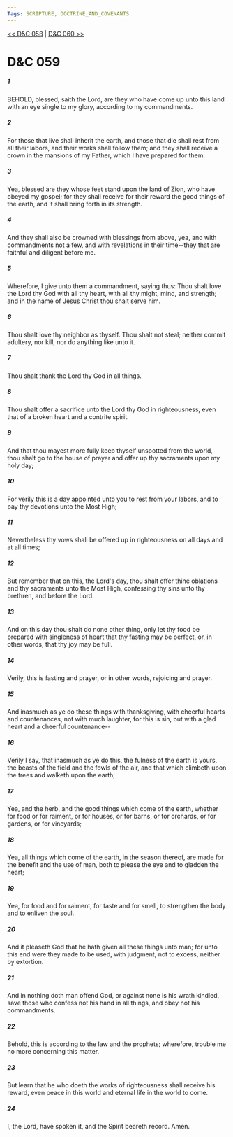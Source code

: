 ```yaml
---
Tags: SCRIPTURE, DOCTRINE_AND_COVENANTS
---
```


[<< D&C 058](DOCTRINE_AND_COVENANTS/D&C_058.md) | [D&C 060 >>](DOCTRINE_AND_COVENANTS/D&C_060.md)

# D&C 059

##### 1

BEHOLD, blessed, saith the Lord, are they who have come up unto this land with an eye single to my glory, according to my commandments.

##### 2

For those that live shall inherit the earth, and those that die shall rest from all their labors, and their works shall follow them; and they shall receive a crown in the mansions of my Father, which I have prepared for them.

##### 3

Yea, blessed are they whose feet stand upon the land of Zion, who have obeyed my gospel; for they shall receive for their reward the good things of the earth, and it shall bring forth in its strength.

##### 4

And they shall also be crowned with blessings from above, yea, and with commandments not a few, and with revelations in their time--they that are faithful and diligent before me.

##### 5

Wherefore, I give unto them a commandment, saying thus: Thou shalt love the Lord thy God with all thy heart, with all thy might, mind, and strength; and in the name of Jesus Christ thou shalt serve him.

##### 6

Thou shalt love thy neighbor as thyself. Thou shalt not steal; neither commit adultery, nor kill, nor do anything like unto it.

##### 7

Thou shalt thank the Lord thy God in all things.

##### 8

Thou shalt offer a sacrifice unto the Lord thy God in righteousness, even that of a broken heart and a contrite spirit.

##### 9

And that thou mayest more fully keep thyself unspotted from the world, thou shalt go to the house of prayer and offer up thy sacraments upon my holy day;

##### 10

For verily this is a day appointed unto you to rest from your labors, and to pay thy devotions unto the Most High;

##### 11

Nevertheless thy vows shall be offered up in righteousness on all days and at all times;

##### 12

But remember that on this, the Lord's day, thou shalt offer thine oblations and thy sacraments unto the Most High, confessing thy sins unto thy brethren, and before the Lord.

##### 13

And on this day thou shalt do none other thing, only let thy food be prepared with singleness of heart that thy fasting may be perfect, or, in other words, that thy joy may be full.

##### 14

Verily, this is fasting and prayer, or in other words, rejoicing and prayer.

##### 15

And inasmuch as ye do these things with thanksgiving, with cheerful hearts and countenances, not with much laughter, for this is sin, but with a glad heart and a cheerful countenance--

##### 16

Verily I say, that inasmuch as ye do this, the fulness of the earth is yours, the beasts of the field and the fowls of the air, and that which climbeth upon the trees and walketh upon the earth;

##### 17

Yea, and the herb, and the good things which come of the earth, whether for food or for raiment, or for houses, or for barns, or for orchards, or for gardens, or for vineyards;

##### 18

Yea, all things which come of the earth, in the season thereof, are made for the benefit and the use of man, both to please the eye and to gladden the heart;

##### 19

Yea, for food and for raiment, for taste and for smell, to strengthen the body and to enliven the soul.

##### 20

And it pleaseth God that he hath given all these things unto man; for unto this end were they made to be used, with judgment, not to excess, neither by extortion.

##### 21

And in nothing doth man offend God, or against none is his wrath kindled, save those who confess not his hand in all things, and obey not his commandments.

##### 22

Behold, this is according to the law and the prophets; wherefore, trouble me no more concerning this matter.

##### 23

But learn that he who doeth the works of righteousness shall receive his reward, even peace in this world and eternal life in the world to come.

##### 24

I, the Lord, have spoken it, and the Spirit beareth record. Amen.
